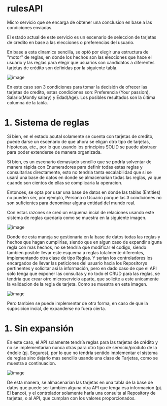 # rulesAPI
Micro servicio que se encarga de obtener una conclusion en base a las condiciones enviadas.

El estado actual de este servicio es un escenario de seleccion de tarjetas de credito en base a las elecciones o preferencias del usuario. 

En base a esta dinamica sencilla, se optó por elegir una estructura de "motor" de reglas, en donde los hechos son las elecciones que hace el usuario y las reglas para elegir que usuarios son candidatos a diferentes tarjetas de crédito son definidas por la siguiente tabla.

![image](https://user-images.githubusercontent.com/46451243/153535546-fb21a04f-33b4-4f31-bb14-48b582e207ce.png)

En este caso son 3 condiciones para tomar la decisión de ofrecer las tarjetas de credito, estas condiciones son: Preferencia (Your passion), Salario(Montly salary) y Edad(Age). Los posibles resultados son la última columna de la tabla.


<ol>
  <h1><li>Sistema de reglas</li></h1>
</ol>
Si bien, en el estado acutal solamente se cuenta con tarjetas de credito, puede darse un escenario de que ahora se eligan otro tipo de tarjetas, hipotecas, etc., por lo que usando los  principios SOLID se puede abstraer para poder extenderse de manera organizada.

Si bien, es un escenario demasiado sencillo que se podría solventar de manera rápida con Enumeradores para definir todas estas reglas y consultarlas directamente, esto no tendria tanta escalabilidad que si se usará una base de datos en donde se almacenarian todas las reglas, ya que cuando son cientos de ellas se complicaria la operacion.

Entonces, se opta por usar una base de datos en donde las tablas (Entities) no pueden ser, por ejemplo,  Persona o Usuario porque las 3 condiciones no son suficientes para denominar alguna entidad del mundo real.

Con estas razones se creó un esquema incial de relaciones usando este sistema de reglas quedaria como se muestra en la siguiente imagen.

![image](https://user-images.githubusercontent.com/46451243/154754651-b06b0959-607f-45fc-845c-75fa4c9f0f4d.png)

Donde de esta maneja se gestionaria en la base de datos todas las reglas y hechos que hagan cumplirlas, siendo que en algun caso de expandir alguna regla con mas hechos, no se tendria que modificar el codigo, siendo tambien posible llevar este esquema a reglas totalmente diferentes, implementando otra clase de tipo Reglas. Y serian los controladores los encargados de llevar las peticiones del usuario hacia los Repositorys pertinentes y solicitar asi la información, pero en dado caso de que el API solo tenga que exponer las consultas y no todo el CRUD para las reglas, se tendria que crear otro microservicio aparte, que solicite a este unicamente la validacion de la regla de tarjeta. Como se muestra en esta imagen.

![image](https://user-images.githubusercontent.com/46451243/154757411-50d1939c-6ced-4ad4-ba97-ed0e291b93dc.png)

Pero tambien se puede implementar de otra forma, en caso de que la suposicion incial, de expanderse no fuera cierta.

<ol>
  <h1><li>Sin expansión</li></h1>
</ol>
En este caso, el API solamente tendría reglas para las tarjetas de crédito y no se implementarian nunca otras para otro tipo de servicio/produto de la éndole (pj. Seguros), por lo que no tendría sentido implementar el sistema de reglas sino dejarlo mas sencillo usando una clase de Tarjetas, como se muestra a continuacion.

![image](https://user-images.githubusercontent.com/46451243/154756975-b8479820-9b6b-46ed-82cf-25ffb785461f.png)

De esta manera, se almacenarian las tarjetas en una tabla de la base de datos que puede ser tambien alguna otra API que tenga esa informacion (pj. El banco), y el controlador solamente haría una consulta al Repository de tarjetas, o al API, que cumplan con los valores proporcionados.
